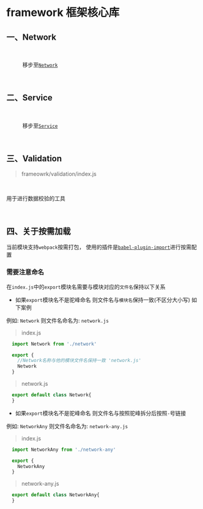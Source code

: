 # framework 框架核心库

## 一、Network

&#8195;

&#8195;&#8195;&#8195;移步至[`Network`](/app/framework/network)

&#8195;

## 二、Service

&#8195;

&#8195;&#8195;&#8195;移步至[`Service`](/app/framework/service)

&#8195;

## 三、Validation

> frameowrk/validation/index.js

&#8195;

用于进行数据校验的工具

&#8195;

## 四、关于按需加载

当前模块支持`webpack`按需打包，
使用的插件是[`babel-plugin-import`](https://github.com/ant-design/babel-plugin-import)进行按需配置

### 需要注意命名

在`index.js`中的`export`模块名需要与模块对应的`文件名`保持以下关系

- 如果`export`模块名不是驼峰命名 则文件名与`模块名`保持一致(不区分大小写) 如下案例

例如: `Network`  则文件名命名为: `network.js`

> index.js

```js
  import Network from './network'

  export {
    //Network名称与他的模块文件名保持一致 'network.js'
    Network
  }
```

> network.js

```js
  export default class Network{
  }
```

- 如果`export`模块名不是驼峰命名 则文件名与按照驼峰拆分后按照`-`号链接

例如: `NetworkAny`  则文件名命名为: `network-any.js`

> index.js

```js
  import NetworkAny from './network-any'

  export {
    NetworkAny
  }
```

> network-any.js

```js
  export default class NetworkAny{
  }
```